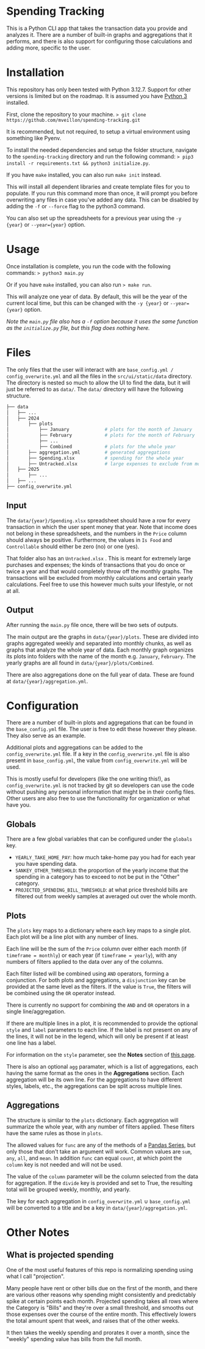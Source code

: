 # Spending Tracking

This is a Python CLI app that takes the transaction data you provide and analyzes it. There are a number of built-in graphs and aggregations that it performs, and there is also support for configuring those calculations and adding more, specific to the user. 

# Installation

This repository has only been tested with Python 3.12.7. Support for other versions is limited but on the roadmap. It is assumed you have [Python 3](https://www.python.org/downloads/) installed.

First, clone the repository to your machine. `> git clone https://github.com/mveillon/spending-tracking.git`

It is recommended, but not required, to setup a virtual environment using something like Pyenv. 

To install the needed dependencies and setup the folder structure, navigate to the `spending-tracking` directory and run the following command: `> pip3 install -r requirements.txt && python3 initialize.py`.

If you have `make` installed, you can also run `make init` instead.

This will install all dependent libraries and create template files for you to populate. If you run this command more than once, it will prompt you before overwriting any files in case you've added any data. This can be disabled by adding the `-f` or `--force` flag to the python3 command.

You can also set up the spreadsheets for a previous year using the `-y {year}` or `--year={year}` option.

# Usage

Once installation is complete, you run the code with the following commands: `> python3 main.py`

Or if you have `make` installed, you can also run `> make run`.

This will analyze one year of data. By default, this will be the year of the current local time, but this can be changed with the `-y {year}` or `--year={year}` option.

*Note the `main.py` file also has a `-f` option because it uses the same function as the `initialize.py` file, but this flag does nothing here.*

# Files

The only files that the user will interact with are `base_config.yml / config_overwrite.yml` and all the files in the `src/ui/static/data` directory. The directory is nested so much to allow the UI to find the data, but it will just be referred to as `data/`. The `data/` directory will have the following structure.

```bash
├── data
│   ├── ...
│   ├── 2024
│       ├── plots
│           ├── January             # plots for the month of January
│           ├── February            # plots for the month of February
│           ├── ...
│           ├── Combined            # plots for the whole year
│       ├── aggregation.yml         # generated aggregations
│       ├── Spending.xlsx           # spending for the whole year
│       ├── Untracked.xlsx          # large expenses to exclude from monthly calculations
│   ├── 2025
│       ├── ...
│   ├── ...
├── config_overwrite.yml
```

## Input

The `data/{year}/Spending.xlsx` spreadsheet should have a row for every transaction in which the user spent money that year. Note that income does not belong in these spreadsheets, and the numbers in the `Price` column should always be positive. Furthermore, the values in `Is Food` and `Controllable` should either be zero (no) or one (yes).

That folder also has an `Untracked.xlsx` . This is meant for extremely large purchases and expenses; the kinds of transactions that you do once or twice a year and that would completely throw off the monthly graphs. The transactions will be excluded from monthly calculations and certain yearly calculations. Feel free to use this however much suits your lifestyle, or not at all.

## Output

After running the `main.py` file once, there will be two sets of outputs. 

The main output are the graphs in `data/{year}/plots`. These are divided into graphs aggregated weekly and separated into monthly chunks, as well as graphs that analyze the whole year of data. Each monthly graph organizes its plots into folders with the name of the month e.g. `January`, `February`. The yearly graphs are all found in `data/{year}/plots/Combined`.

There are also aggregations done on the full year of data. These are found at `data/{year}/aggregation.yml`.


# Configuration

There are a number of built-in plots and aggregations that can be found in the `base_config.yml` file. The user is free to edit these however they please. They also serve as an example. 

Additional plots and aggregations can be added to the `config_overwrite.yml` file. If a key in the `config_overwrite.yml` file is also present in `base_config.yml`, the value from `config_overwrite.yml` will be used.

This is mostly useful for developers (like the one writing this!), as `config_overwrite.yml` is not tracked by git so developers can use the code without pushing any personal information that might be in their config files. Other users are also free to use the functionality for organization or what have you. 

## Globals

There are a few global variables that can be configured under the `globals` key.

- `YEARLY_TAKE_HOME_PAY`: how much take-home pay you had for each year you have spending data.
- `SANKEY_OTHER_THRESHOLD`: the proportion of the yearly income that the spending in a category has to exceed to not be put in the "Other" category.
- `PROJECTED_SPENDING_BILL_THRESHOLD`: at what price threshold bills are filtered out from weekly samples at averaged out over the whole month.

## Plots

The `plots` key maps to a dictionary where each key maps to a single plot. Each plot will be a line plot with any number of lines.

Each line will be the sum of the `Price` column over either each month (if `timeframe = monthly`) or each year (if `timeframe = yearly`), with any numbers of filters applied to the data over any of the columns.

Each filter listed will be combined using `AND` operators, forming a conjunction. For both plots and aggregations, a `disjunction` key can be provided at the same level as the filters. If the value is `True`, the filters will be combined using the `OR` operator instead.

There is currently no support for combining the `AND` and `OR` operators in a single line/aggregation.

If there are multiple lines in a plot, it is recommended to provide the optional `style` and `label` parameters to each line. If the label is not present on any of the lines, it will not be in the legend, which will only be present if at least one line has a label.

For information on the `style` parameter, see the **Notes** section of [this page](https://matplotlib.org/stable/api/_as_gen/matplotlib.pyplot.plot.html).

There is also an optional `agg` paramater, which is a list of aggregations, each having the same format as the ones in the **Aggregations** section. Each aggregation will be its own line. For the aggregations to have different styles, labels, etc., the aggregations can be split across multiple lines.

## Aggregations

The structure is similar to the `plots` dictionary. Each aggregation will summarize the whole year, with any number of filters applied. These filters have the same rules as those in `plots`.

The allowed values for `func` are any of the methods of a [Pandas Series](https://pandas.pydata.org/docs/reference/api/pandas.Series.html), but only those that don't take an argument will work. Common values are `sum`, `any`, `all`, and `mean`. In addition `func` can equal `count`, at which point the `column` key is not needed and will not be used.

The value of the `column` parameter will be the column selected from the data for aggregation. If the `divide` key is provided and set to True, the resulting total will be grouped weekly, monthly, and yearly.

The key for each aggregation in `config_overwrite.yml` ∪ `base_config.yml` will be converted to a title and be a key in `data/{year}/aggregation.yml`.

# Other Notes

## What is projected spending

One of the most useful features of this repo is normalizing spending using what I call "projection".

Many people have rent or other bills due on the first of the month, and there are various other reasons why spending might consistently and predictably spike at certain points each month. Projected spending takes all rows where the Category is "Bills" and they're over a small threshold, and smooths out those expenses over the course of the entire month. This effectively lowers the total amount spent that week, and raises that of the other weeks.

It then takes the weekly spending and prorates it over a month, since the "weekly" spending value has bills from the full month.
